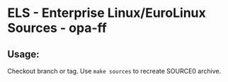 # ELS - Enterprise Linux/EuroLinux Sources - opa-ff
 
## Usage:
  Checkout branch or tag. Use `make sources` to recreate  SOURCE0 archive.

